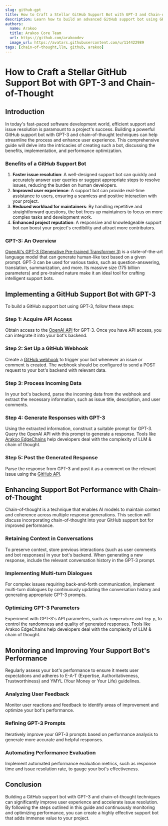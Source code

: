 ```yaml
---
slug: github-gpt
title: How to Craft a Stellar GitHub Support Bot with GPT-3 and Chain-of-Thought
description: Learn how to build an advanced GitHub support bot using GPT-3 and chain-of-thought techniques for improved user experience and efficient issue resolution.
authors:
  name: Arakoo
  title: Arakoo Core Team
  url: https://github.com/arakoodev
  image_url: https://avatars.githubusercontent.com/u/114422989
tags: [chain-of-thought,llm, github, arakoo]
---
```


# How to Craft a Stellar GitHub Support Bot with GPT-3 and Chain-of-Thought

## Introduction

In today's fast-paced software development world, efficient support and issue resolution is paramount to a project's success. Building a powerful GitHub support bot with GPT-3 and chain-of-thought techniques can help streamline the process and enhance user experience. This comprehensive guide will delve into the intricacies of creating such a bot, discussing the benefits, implementation, and performance optimization.

### Benefits of a GitHub Support Bot

1. **Faster issue resolution**: A well-designed support bot can quickly and accurately answer user queries or suggest appropriate steps to resolve issues, reducing the burden on human developers.
2. **Improved user experience**: A support bot can provide real-time assistance to users, ensuring a seamless and positive interaction with your project.
3. **Reduced workload for maintainers**: By handling repetitive and straightforward questions, the bot frees up maintainers to focus on more complex tasks and development work.
4. **Enhanced project reputation**: A responsive and knowledgeable support bot can boost your project's credibility and attract more contributors.

### GPT-3: An Overview

[OpenAI's GPT-3 (Generative Pre-trained Transformer 3)](https://arxiv.org/abs/2005.14165) is a state-of-the-art language model that can generate human-like text based on a given prompt. GPT-3 can be used for various tasks, such as question-answering, translation, summarization, and more. Its massive size (175 billion parameters) and pre-trained nature make it an ideal tool for crafting intelligent support bots.

## Implementing a GitHub Support Bot with GPT-3

To build a GitHub support bot using GPT-3, follow these steps:

### Step 1: Acquire API Access

Obtain access to the [OpenAI API](https://beta.openai.com/signup/) for GPT-3. Once you have API access, you can integrate it into your bot's backend.

### Step 2: Set Up a GitHub Webhook

Create a [GitHub webhook](https://developer.github.com/webhooks/) to trigger your bot whenever an issue or comment is created. The webhook should be configured to send a POST request to your bot's backend with relevant data.

### Step 3: Process Incoming Data

In your bot's backend, parse the incoming data from the webhook and extract the necessary information, such as issue title, description, and user comments.

### Step 4: Generate Responses with GPT-3

Using the extracted information, construct a suitable prompt for GPT-3. Query the OpenAI API with this prompt to generate a response. Tools like [Arakoo EdgeChains](https://github.com/arakoodev/edgechains) help developers deal with the complexity of LLM & chain of thought.

### Step 5: Post the Generated Response

Parse the response from GPT-3 and post it as a comment on the relevant issue using the [GitHub API](https://developer.github.com/v3/issues/comments/#create-a-comment).

## Enhancing Support Bot Performance with Chain-of-Thought

Chain-of-thought is a technique that enables AI models to maintain context and coherence across multiple response generations. This section will discuss incorporating chain-of-thought into your GitHub support bot for improved performance.

### Retaining Context in Conversations

To preserve context, store previous interactions (such as user comments and bot responses) in your bot's backend. When generating a new response, include the relevant conversation history in the GPT-3 prompt.

### Implementing Multi-turn Dialogues

For complex issues requiring back-and-forth communication, implement multi-turn dialogues by continuously updating the conversation history and generating appropriate GPT-3 prompts.

### Optimizing GPT-3 Parameters

Experiment with GPT-3's API parameters, such as `temperature` and `top_p`, to control the randomness and quality of generated responses. Tools like Arakoo EdgeChains help developers deal with the complexity of LLM & chain of thought.

## Monitoring and Improving Your Support Bot's Performance

Regularly assess your bot's performance to ensure it meets user expectations and adheres to E-A-T (Expertise, Authoritativeness, Trustworthiness) and YMYL (Your Money or Your Life) guidelines.

### Analyzing User Feedback

Monitor user reactions and feedback to identify areas of improvement and optimize your bot's performance.

### Refining GPT-3 Prompts

Iteratively improve your GPT-3 prompts based on performance analysis to generate more accurate and helpful responses.

### Automating Performance Evaluation

Implement automated performance evaluation metrics, such as response time and issue resolution rate, to gauge your bot's effectiveness.

## Conclusion

Building a GitHub support bot with GPT-3 and chain-of-thought techniques can significantly improve user experience and accelerate issue resolution. By following the steps outlined in this guide and continuously monitoring and optimizing performance, you can create a highly effective support bot that adds immense value to your project.
